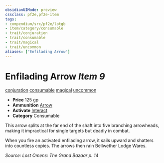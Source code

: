```yaml
---
obsidianUIMode: preview
cssclass: pf2e,pf2e-item
tags:
- compendium/src/pf2e/lotgb
- item/category/consumable
- trait/conjuration
- trait/consumable
- trait/magical
- trait/uncommon
aliases: ["Enfilading Arrow"]
---
```

# Enfilading Arrow *Item 9*  
[conjuration](../../../rules/traits/conjuration.md)  [consumable](../../../rules/traits/consumable.md)  [magical](../../../rules/traits/magical.md)  [uncommon](../../../rules/traits/uncommon.md)  

- **Price** 125 gp
- **Ammunition** [Arrow](arrow.md)
- **Activate** [Interact](../../../rules/actions/interact.md)
- **Category** Consumable

This arrow splits at the far end of the shaft into five branching arrowheads, making it impractical for single targets but deadly in combat.

When you fire an activated enfilading arrow, it sails upward and shatters into countless copies. The arrows then rain Bellwether Lodge Wares.

*Source: Lost Omens: The Grand Bazaar p. 14*